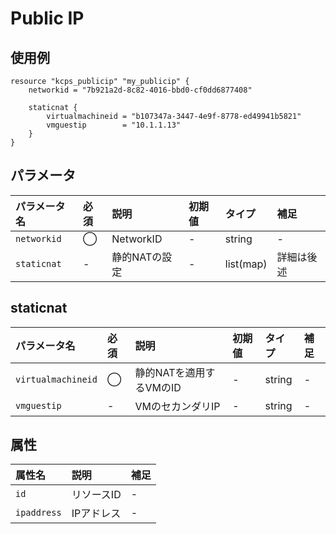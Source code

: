# Public IP

## 使用例

```hcl
resource "kcps_publicip" "my_publicip" {
    networkid = "7b921a2d-8c82-4016-bbd0-cf0dd6877408"
    
    staticnat {
        virtualmachineid = "b107347a-3447-4e9f-8778-ed49941b5821"
        vmguestip        = "10.1.1.13"
    }
}
```



## パラメータ

|パラメータ名 |必須    |説明      |初期値    |タイプ    |補足|
|:----------|:------|:---------|:--------|:--------|:--|
|`networkid`    |◯|NetworkID  | - | string | - |
|`staticnat` |-|静的NATの設定   | - | list(map) | 詳細は後述 |

## staticnat

|パラメータ名 |必須    |説明      |初期値    |タイプ    |補足|
|:----------|:------|:---------|:--------|:--------|:--|
|`virtualmachineid`      |◯|静的NATを適用するVMのID | - | string | - |
|`vmguestip`   |-|VMのセカンダリIP | - | string | - |


## 属性
|属性名 |説明      |補足 |
|:----------|:------|:---------|
|`id`          |リソースID              | - | 
|`ipaddress`    |IPアドレス | - | 